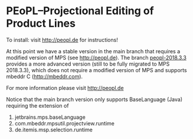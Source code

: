 PEoPL–Projectional Editing of Product Lines
===========

To install: visit http://peopl.de for instructions!

At this point we have a stable version in the main branch that requires a modified version of MPS (see http://peopl.de). The branch [peopl-2018.3.3](https://github.com/benbehringer/peopl/tree/peopl-2018.3.3) provides a more advanced version (still to be fully migrated to MPS 2018.3.3), which does not require a modified version of MPS and supports mbeddr C (http://mbeddr.com).

For more information please visit http://peopl.de

Notice that the main branch version only supports BaseLanguage (Java) requiring the extension of

1. jetbrains.mps.baseLanguage
2. com.mbeddr.mpsutil.projectview.runtime
3. de.itemis.msp.selection.runtime
